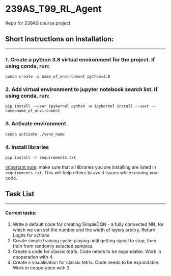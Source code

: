 # 239AS_T99_RL_Agent

Repo for 239AS course project
## Short instructions on installation:
---  
### 1. Create a python 3.8 virtual environment for the project. If using conda, run:
````
conda create -p name_of_environment python=3.8
````

### 2. Add virtual environment to jupyter notebook search list. If using conda, run:
````
pip install --user ipykernel python -m ipykernel install --user --name=name_of_environment
````

### 3. Activate environment
````
conda activate ./venv_name
````
### 4. Install libraries
````
pip install -r requirements.txt
````
<ins>Important note</ins>: make sure that all libraries you are installing are listed in `requirements.txt`. This will help others to avoid issues while running your code.
## Task List
---
#### Current tasks:
1. Write a default code for creating SimpleDQN - a fully connected NN, for which we can set the number and the width of layers arbitry. Return Logits for actions
2. Create simple training cycle: playing until getting signal to stop, then train from randomly selected samples.
3. Create a code for classic tetris. Code needs to be expandable. Work in cooperation with 4.
4. Create a visualisation for classic tetris. Code needs to be expandable. Work in cooperation with 3.
